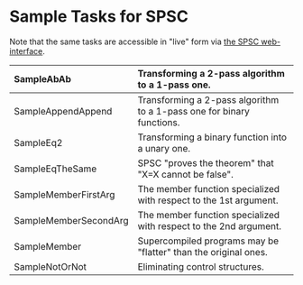 # Sample Tasks for SPSC #

Note that the same tasks are accessible in "live" form via [the SPSC web-interface](http://spsc.appspot.com/).

| SampleAbAb            | Transforming a 2-pass algorithm to a 1-pass one. |
|:----------------------|:-------------------------------------------------|
| SampleAppendAppend    | Transforming a 2-pass algorithm to a 1-pass one for binary functions. |
| SampleEq2             | Transforming a binary function into a unary one. |
| SampleEqTheSame       | SPSC "proves the theorem" that "X=X cannot be false". |
| SampleMemberFirstArg  | The member function specialized with respect to the 1st argument. |
| SampleMemberSecondArg | The member function specialized with respect to the 2nd argument. |
| SampleMember          | Supercompiled programs may be "flatter" than the original ones. |
| SampleNotOrNot        | Eliminating control structures.                  |